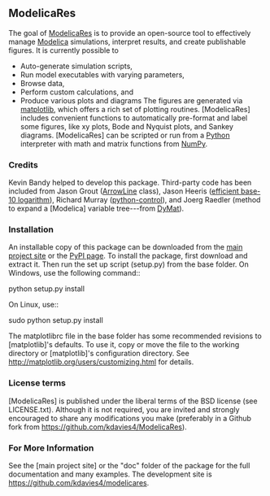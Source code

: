 ModelicaRes
-----------

The goal of [ModelicaRes](http://kdavies4.github.io/ModelicaRes/) is to provide
an open-source tool to effectively manage [Modelica](http://www.modelica.org)
simulations, interpret results, and create publishable figures.  It is currently
possible to
 - Auto-generate simulation scripts,
 - Run model executables with varying parameters,
 - Browse data,
 - Perform custom calculations, and
 - Produce various plots and diagrams
The figures are generated via [matplotlib](http://www.matplotlib.org), which
offers a rich set of plotting routines.  [ModelicaRes] includes convenient
functions to automatically pre-format and label some figures, like xy plots,
Bode and Nyquist plots, and Sankey diagrams.  [ModelicaRes] can be scripted or
run from a [Python](http://www.python.org) interpreter with math and matrix
functions from [NumPy](http://numpy.scipy.org).

### Credits

Kevin Bandy helped to develop this package.  Third-party code has been included
from Jason Grout ([ArrowLine](http://old.nabble.com/Arrows-using-Line2D-and-shortening-lines-td19104579.html)
class), Jason Heeris ([efficient base-10 logarithm](http://www.mail-archive.com/matplotlib-users@lists.sourceforge.net/msg14433.html)),
Richard Murray ([python-control](http://sourceforge.net/apps/mediawiki/python-control)), and Joerg Raedler
(method to expand a [Modelica] variable tree---from
[DyMat](http://www.j-raedler.de/projects/dymat/)).

### Installation

An installable copy of this package can be downloaded from the
[main project site](http://kdavies4.github.com/ModelicaRes) or the
[PyPI page](http://pypi.python.org/pypi/ModelicaRes).  To install the package,
first download and extract it.  Then run the set up script (setup.py) from the
base folder.  On Windows, use the following command::

   python setup.py install

On Linux, use::

   sudo python setup.py install

The matplotlibrc file in the base folder has some recommended revisions to
[matplotlib]'s defaults.  To use it, copy or move the file to the working
directory or [matplotlib]'s configuration directory.  See
http://matplotlib.org/users/customizing.html for details.

### License terms

[ModelicaRes] is published under the liberal terms of the BSD license (see
LICENSE.txt).  Although it is not required, you are invited and strongly
encouraged to share any modifications you make (preferably in a Github fork
from https://github.com/kdavies4/ModelicaRes).

### For More Information

See the [main project site] or the "doc" folder of the package for the full
documentation and many examples.  The development site is
https://github.com/kdavies4/modelicares.
